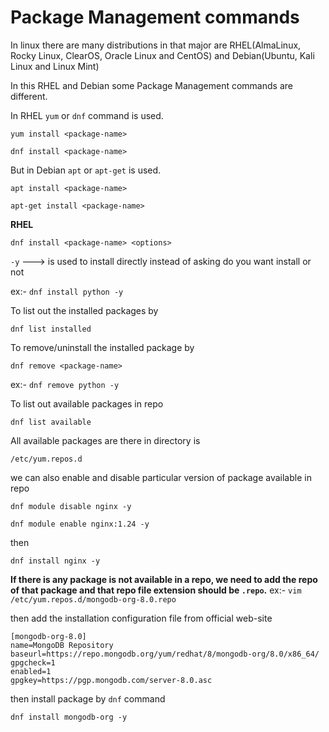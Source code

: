 # Package Management commands
In linux there are many distributions in that major are RHEL(AlmaLinux, Rocky Linux, ClearOS, Oracle Linux and CentOS) and Debian(Ubuntu, Kali Linux and Linux Mint)

In this RHEL and Debian some Package Management commands are different.

In RHEL `yum` or `dnf` command is used.
```
yum install <package-name>
```
```
dnf install <package-name>
```
But in Debian `apt` or `apt-get` is used.

```
apt install <package-name>
```
```
apt-get install <package-name>
```
**RHEL**
```
dnf install <package-name> <options>
```
`-y` ---> is used to install directly instead of asking do you want install or not

ex:- `dnf install python -y`

To list out the installed packages by
```
dnf list installed
```
To remove/uninstall the installed package by 
```
dnf remove <package-name>
```
ex:- `dnf remove python -y`

To list out available packages in repo

```
dnf list available
```

All available packages are there in directory is 

```
/etc/yum.repos.d
```

we can also enable and disable particular version of package available in repo
```
dnf module disable nginx -y
```
```
dnf module enable nginx:1.24 -y
```
then
```
dnf install nginx -y
```

**If there is any package is not available in a repo, we need to add the repo of that package and that repo file extension should be `.repo`.**
ex:- `vim /etc/yum.repos.d/mongodb-org-8.0.repo`

then add the installation configuration file from official web-site

```
[mongodb-org-8.0]
name=MongoDB Repository
baseurl=https://repo.mongodb.org/yum/redhat/8/mongodb-org/8.0/x86_64/
gpgcheck=1
enabled=1
gpgkey=https://pgp.mongodb.com/server-8.0.asc
```

then install package by `dnf` command
```
dnf install mongodb-org -y
```

